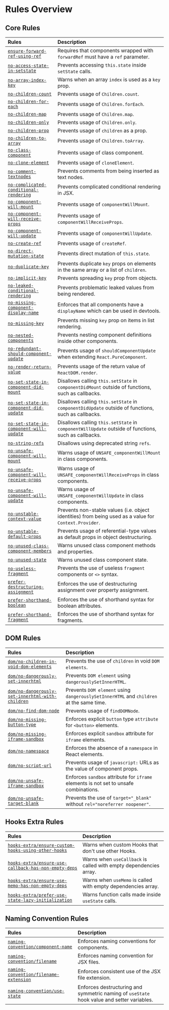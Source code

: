 # Rules Overview

## Core Rules

| Rules                                                                              | Description                                                                                            |
| :--------------------------------------------------------------------------------- | :----------------------------------------------------------------------------------------------------- |
| [`ensure-forward-ref-using-ref`](ensure-forward-ref-using-ref)                     | Requires that components wrapped with `forwardRef` must have a `ref` parameter.                        |
| [`no-access-state-in-setstate`](no-access-state-in-setstate)                       | Prevents accessing `this.state` inside `setState` calls.                                               |
| [`no-array-index-key`](no-array-index-key)                                         | Warns when an array `index` is used as a `key` prop.                                                   |
| [`no-children-count`](no-children-count)                                           | Prevents usage of `Children.count`.                                                                    |
| [`no-children-for-each`](no-children-for-each)                                     | Prevents usage of `Children.forEach`.                                                                  |
| [`no-children-map`](no-children-map)                                               | Prevents usage of `Children.map`.                                                                      |
| [`no-children-only`](no-children-only)                                             | Prevents usage of `Children.only`.                                                                     |
| [`no-children-prop`](no-children-prop)                                             | Prevents usage of `children` as a prop.                                                                |
| [`no-children-to-array`](no-children-to-array)                                     | Prevents usage of `Children.toArray`.                                                                  |
| [`no-class-component`](no-class-component)                                         | Prevents usage of class component.                                                                     |
| [`no-clone-element`](no-clone-element)                                             | Prevents usage of `cloneElement`.                                                                      |
| [`no-comment-textnodes`](no-comment-textnodes)                                     | Prevents comments from being inserted as text nodes.                                                   |
| [`no-complicated-conditional-rendering`](no-complicated-conditional-rendering)     | Prevents complicated conditional rendering in JSX.                                                     |
| [`no-component-will-mount`](no-component-will-mount)                               | Prevents usage of `componentWillMount`.                                                                |
| [`no-component-will-receive-props`](no-component-will-receive-props)               | Prevents usage of `componentWillReceiveProps`.                                                         |
| [`no-component-will-update`](no-component-will-update)                             | Prevents usage of `componentWillUpdate`.                                                               |
| [`no-create-ref`](no-create-ref)                                                   | Prevents usage of `createRef`.                                                                         |
| [`no-direct-mutation-state`](no-direct-mutation-state)                             | Prevents direct mutation of `this.state`.                                                              |
| [`no-duplicate-key`](no-duplicate-key)                                             | Prevents duplicate `key` props on elements in the same array or a list of `children`.                  |
| [`no-implicit-key`](no-implicit-key)                                               | Prevents spreading `key` prop from objects.                                                            |
| [`no-leaked-conditional-rendering`](no-leaked-conditional-rendering)               | Prevents problematic leaked values from being rendered.                                                |
| [`no-missing-component-display-name`](no-missing-component-display-name)           | Enforces that all components have a `displayName` which can be used in devtools.                       |
| [`no-missing-key`](no-missing-key)                                                 | Prevents missing `key` prop on items in list rendering.                                                |
| [`no-nested-components`](no-nested-components)                                     | Prevents nesting component definitions inside other components.                                        |
| [`no-redundant-should-component-update`](no-redundant-should-component-update)     | Prevents usage of `shouldComponentUpdate` when extending `React.PureComponent`.                        |
| [`no-render-return-value`](no-render-return-value)                                 | Prevents usage of the return value of `ReactDOM.render`.                                               |
| [`no-set-state-in-component-did-mount`](no-set-state-in-component-did-mount)       | Disallows calling `this.setState` in `componentDidMount` outside of functions, such as callbacks.      |
| [`no-set-state-in-component-did-update`](no-set-state-in-component-did-update)     | Disallows calling `this.setState` in `componentDidUpdate` outside of functions, such as callbacks.     |
| [`no-set-state-in-component-will-update`](no-set-state-in-component-will-update)   | Disallows calling `this.setState` in `componentWillUpdate` outside of functions, such as callbacks.    |
| [`no-string-refs`](no-string-refs)                                                 | Disallows using deprecated string `refs`.                                                              |
| [`no-unsafe-component-will-mount`](no-unsafe-component-will-mount)                 | Warns usage of `UNSAFE_componentWillMount` in class components.                                        |
| [`no-unsafe-component-will-receive-props`](no-unsafe-component-will-receive-props) | Warns usage of `UNSAFE_componentWillReceiveProps` in class components.                                 |
| [`no-unsafe-component-will-update`](no-unsafe-component-will-update)               | Warns usage of `UNSAFE_componentWillUpdate` in class components.                                       |
| [`no-unstable-context-value`](no-unstable-context-value)                           | Prevents non-stable values (i.e. object identities) from being used as a value for `Context.Provider`. |
| [`no-unstable-default-props`](no-unstable-default-props)                           | Prevents usage of referential-type values as default props in object destructuring.                    |
| [`no-unused-class-component-members`](no-unused-class-component-members)           | Warns unused class component methods and properties.                                                   |
| [`no-unused-state`](no-unused-state)                                               | Warns unused class component state.                                                                    |
| [`no-useless-fragment`](no-useless-fragment)                                       | Prevents the use of useless `fragment` components or `<>` syntax.                                      |
| [`prefer-destructuring-assignment`](prefer-destructuring-assignment)               | Enforces the use of destructuring assignment over property assignment.                                 |
| [`prefer-shorthand-boolean`](prefer-shorthand-boolean)                             | Enforces the use of shorthand syntax for boolean attributes.                                           |
| [`prefer-shorthand-fragment`](prefer-shorthand-fragment)                           | Enforces the use of shorthand syntax for fragments.                                                    |

## DOM Rules

| Rules                                                                                              | Description                                                                             |
| :------------------------------------------------------------------------------------------------- | :-------------------------------------------------------------------------------------- |
| [`dom/no-children-in-void-dom-elements`](dom-no-children-in-void-dom-elements)                     | Prevents the use of `children` in void `DOM elements`.                                  |
| [`dom/no-dangerously-set-innerhtml`](dom-no-dangerously-set-innerhtml)                             | Prevents `DOM element` using `dangerouslySetInnerHTML`.                                 |
| [`dom/no-dangerously-set-innerhtml-with-children`](dom-no-dangerously-set-innerhtml-with-children) | Prevents `DOM element` using `dangerouslySetInnerHTML` and `children` at the same time. |
| [`dom/no-find-dom-node`](dom-no-find-dom-node)                                                     | Prevents usage of `findDOMNode`.                                                        |
| [`dom/no-missing-button-type`](dom-no-missing-button-type)                                         | Enforces explicit `button` type `attribute` for `<button>` elements.                    |
| [`dom/no-missing-iframe-sandbox`](dom-no-missing-iframe-sandbox)                                   | Enforces explicit `sandbox` attribute for `iframe` elements.                            |
| [`dom/no-namespace`](dom-no-namespace)                                                             | Enforces the absence of a `namespace` in React elements.                                |
| [`dom/no-script-url`](dom-no-script-url)                                                           | Prevents usage of `javascript:` URLs as the value of component props.                   |
| [`dom/no-unsafe-iframe-sandbox`](dom-no-unsafe-iframe-sandbox)                                     | Enforces `sandbox` attribute for `iframe` elements is not set to unsafe combinations.   |
| [`dom/no-unsafe-target-blank`](dom-no-unsafe-target-blank)                                         | Prevents the use of `target="_blank"` without `rel="noreferrer noopener"`.              |

## Hooks Extra Rules

| Rules                                                                                                      | Description                                                       |
| :--------------------------------------------------------------------------------------------------------- | :---------------------------------------------------------------- |
| [`hooks-extra/ensure-custom-hooks-using-other-hooks`](hooks-extra-ensure-custom-hooks-using-other-hooks)   | Warns when custom Hooks that don't use other Hooks.               |
| [`hooks-extra/ensure-use-callback-has-non-empty-deps`](hooks-extra-ensure-use-callback-has-non-empty-deps) | Warns when `useCallback` is called with empty dependencies array. |
| [`hooks-extra/ensure-use-memo-has-non-empty-deps`](hooks-extra-ensure-use-memo-has-non-empty-deps)         | Warns when `useMemo` is called with empty dependencies array.     |
| [`hooks-extra/prefer-use-state-lazy-initialization`](hooks-extra-prefer-use-state-lazy-initialization)     | Warns function calls made inside `useState` calls.                |

## Naming Convention Rules

| Rules                                                                          | Description                                                                                |
| :----------------------------------------------------------------------------- | :----------------------------------------------------------------------------------------- |
| [`naming-convention/component-name`](naming-convention-component-name)         | Enforces naming conventions for components.                                                |
| [`naming-convention/filename`](naming-convention-filename)                     | Enforces naming convention for JSX files.                                                  |
| [`naming-convention/filename-extension`](naming-convention-filename-extension) | Enforces consistent use of the JSX file extension.                                         |
| [`naming-convention/use-state`](naming-convention-use-state)                   | Enforces destructuring and symmetric naming of `useState` hook value and setter variables. |
